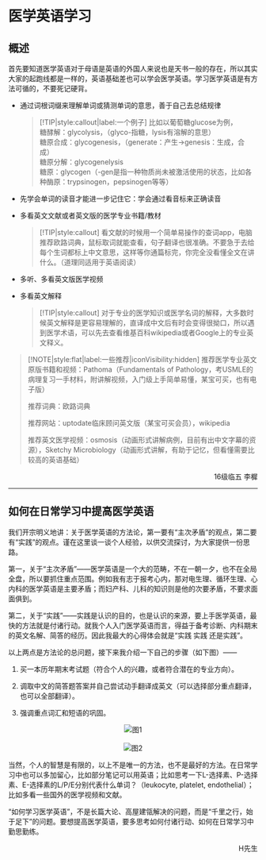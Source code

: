 # 医学英语学习

## 概述

首先要知道医学英语对于母语是英语的外国人来说也是天书一般的存在，所以其实大家的起跑线都是一样的，英语基础差也可以学会医学英语。学习医学英语是有方法可循的，不要死记硬背。

+ 通过词根词缀来理解单词或猜测单词的意思，善于自己去总结规律
    > [!TIP|style:callout|label:一个例子]
    > 比如以葡萄糖glucose为例，    
    > 糖酵解：glycolysis，（glyco-指糖，lysis有溶解的意思）   
    > 糖原合成：glycogenesis，（generate：产生→genesis：生成，合成）  
    > 糖原分解：glycogenelysis    
    > 糖原：glycogen（-gen是指一种物质尚未被激活使用的状态，比如各种酶原：trypsinogen，pepsinogen等等）

+ 先学会单词的读音才能进一步记住它：学会通过看音标来正确读音

+ 多看英文文献或者英文版的医学专业书籍/教材
    > [!TIP|style:callout]
    > 看文献的时候用一个简单易操作的查词app，电脑推荐欧路词典，鼠标取词就能查看，句子翻译也很准确。不要急于去给每个生词都标上中文意思，这样等你通篇标完，你完全没看懂全文在讲什么。（道理同适用于英语阅读）

+ 多听、多看英文版医学视频

+ 多看英文解释
    > [!TIP|style:callout]
    > 对于专业的医学知识或医学名词的解释，大多数时候英文解释是更容易理解的，直译成中文后有时会变得很拗口，所以遇到医学术语，可以先去查看维基百科wikipedia或者Google上的专业英文释义。

> [!NOTE|style:flat|label:一些推荐|iconVisibility:hidden]
> 推荐医学专业英文原版书籍和视频：Pathoma（Fundamentals of Pathology，考USMLE的病理复习一手材料，附讲解视频，入门级上手简单易懂，某宝可买，也有电子版）
>
> 推荐词典：欧路词典
>
> 推荐网站：uptodate临床顾问英文版（某宝可买会员），wikipedia
>
> 推荐英文医学视频：osmosis（动画形式讲解病例，目前有出中文字幕的资源），Sketchy Microbiology（动画形式讲解，有助于记忆，但看懂需要比较高的英语基础）

<p align="right">16级临五 李樨</p>

----

## 如何在日常学习中提高医学英语

我们开宗明义地讲：关于医学英语的方法论，第一要有“主次矛盾”的观点，第二要有“实践”的观点。谨在这里谈一谈个人经验，以供交流探讨，为大家提供一份思路。

第一，关于“主次矛盾”——医学英语是一个大的范畴，不在一朝一夕，也不在全局全盘，所以要抓住重点范围。例如我有志于报考心内，那对电生理、循环生理、心内科的医学英语是主要矛盾；而妇产科、儿科的知识则是他的次要矛盾，不要求面面俱到。

第二，关于“实践”——实践是认识的目的，也是认识的来源，要上手医学英语，最快的方法就是付诸行动。就我个人入门医学英语而言，得益于备考诊断、内科期末的英文名解、简答的经历。因此我最大的心得体会就是“实践 实践 还是实践”。

以上两点是方法论的总问题，接下来我介绍一下自己的步骤（如下图）——

1. 买一本历年期末考试题（符合个人的兴趣，或者符合潜在的专业方向）。

2. 调取中文的简答题答案并自己尝试动手翻译成英文（可以选择部分重点翻译，也可以全部翻译）。

3. 强调重点词汇和短语的巩固。

<div align=center>
<img src="https://gitee.com/xunlutzp/xunlutzp/raw/master/Image/Ch3_4_1.png" alt="图1">
</div>
<br/>
<div align=center>
<img src="https://gitee.com/xunlutzp/xunlutzp/raw/master/Image/Ch3_4_2.png" alt="图2">
</div>

当然，个人的智慧是有限的，以上不是唯一的方法，也不是最好的方法。在日常学习中也可以多加留心，比如部分笔记可以用英语；比如思考一下L-选择素、P-选择素、E-选择素的L/P/E分别代表什么单词？（leukocyte, platelet, endothelial）；比如多看一些国外的医学视频和文献。

“如何学习医学英语”，不是长篇大论、高屋建瓴解决的问题，而是“千里之行，始于足下”的问题。要想提高医学英语，要多思考如何付诸行动、如何在日常学习中勤思勤练。

<p align="right">H先生</p>